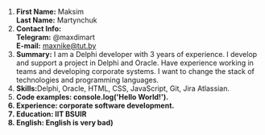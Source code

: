 1. <b>First Name:</b> Maksim<br>
   <b>Last Name:</b> Martynchuk<br>
2. <b>Contact Info:</b><br>
   <b>Telegram:</b> @maxdimart<br>
   <b>E-mail:</b> maxnike@tut.by<br>  
3. <b>Summary:</b> I am a Delphi developer with 3 years of experience. I develop and support a project in Delphi and Oracle. Have experience working in teams and developing corporate systems. I want to change the stack of technologies and programming languages.<br>  
4. <b>Skills:</b>Delphi, Oracle, HTML, CSS, JavaScript, Git, Jira Atlassian.<br> 
5. <b>Code examples:<b> console.log('Hello World!').
6. <b>Experience:</b> corporate software development.<br> 
7. <b>Education:</b> IIT BSUIR<br> 
8. <b>English:</b> English is very bad)
